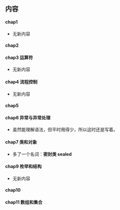 ##  内容

####  chap1 
+ 无新内容

####  chap2 

####  chap3 运算符 
+ 无新内容

####  chap4 流程控制
+ 无新内容

####  chap5 

####  chap6 异常与异常处理
+ 虽然能理解语法，但平时用得少，所以这时还是写着。

####  chap7 类和对象
+ 多了一个名词：**密封类 sealed**

####  chap9 枚举和结构
+ 无新内容

####  chap10

####  chap11 数组和集合